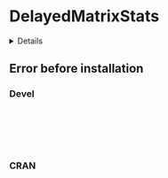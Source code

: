 # DelayedMatrixStats

<details>

* Version: 
* GitHub: https://github.com/HenrikBengtsson/matrixStats
* Source code: NA
* Number of recursive dependencies: 0

</details>

## Error before installation

### Devel

```






```
### CRAN

```






```
